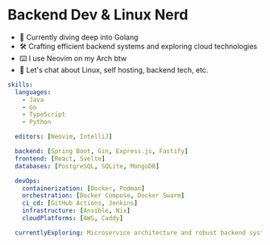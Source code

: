 # Backend Dev & Linux Nerd

- 🔭 Currently diving deep into Golang
- 🛠️ Crafting efficient backend systems and exploring cloud technologies
- ⌨️ I use Neovim on my Arch btw
- 💬 Let's chat about Linux, self hosting, backend tech, etc.
```yaml
skills:
  languages:
    - Java
    - Go
    - TypeScript
    - Python

  editors: [Neovim, IntelliJ]

  backend: [Spring Boot, Gin, Express.js, Fastify]
  frontend: [React, Svelte]
  databases: [PostgreSQL, SQLite, MongoDB]

  devOps:
    containerization: [Docker, Podman]
    orchestration: [Docker Compose, Docker Swarm]
    ci_cd: [GitHub Actions, Jenkins]
    infrastructure: [Ansible, Nix]
    cloudPlatforms: [AWS, Caddy]

  currentlyExploring: Microservice architecture and robust backend systems in Java and Go
```
